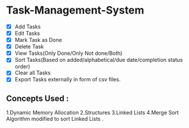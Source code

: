 # Task-Management-System
- [X] Add Tasks
- [x] Edit Tasks 
- [X] Mark Task as Done
- [X] Delete Task
- [X] View Tasks(Only Done/Only Not done/Both)
- [X] Sort Tasks(Based on added/alphabetical/due date/completion status order)
- [X] Clear all Tasks
- [X] Export Tasks externally in form of csv files.

## Concepts Used :
1.Dynamic Memory Allocation
2.Structures
3.Linked Lists
4.Merge Sort Algorithm modified to sort Linked Lists .
